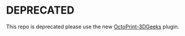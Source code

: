 # DEPRECATED

This repo is deprecated please use the new [OctoPrint-3DGeeks](https://github.com/2BWorks/OctoPrint_3DGeeks) plugin.
